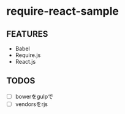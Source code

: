 # require-react-sample

## FEATURES
- Babel
- Require.js
- React.js

## TODOS
- [ ] bowerをgulpで
- [ ] vendorsをrjs
